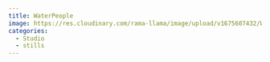```yaml
---
title: WaterPeople
image: https://res.cloudinary.com/rama-llama/image/upload/v1675607432/Water_Skirt_y9qgop.jpg
categories:
  - Studio
  - stills
---
```

